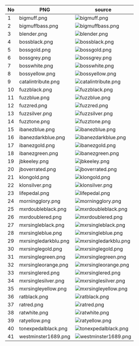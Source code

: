 | No | PNG                  | source                                                                   |
|----|----------------------|--------------------------------------------------------------------------|
| 1  | bigmuff.png          | <img src="images/stomp/bigmuff.png" alt="bigmuff.png">                   |
| 2  | bigmuffbass.png      | <img src="images/stomp/bigmuffbass.png" alt="bigmuffbass.png">           |
| 3  | blender.png          | <img src="images/stomp/blender.png" alt="blender.png">                   |
| 4  | bossblack.png        | <img src="images/stomp/bossblack.png" alt="bossblack.png">               |
| 5  | bossgold.png         | <img src="images/stomp/bossgold.png" alt="bossgold.png">                 |
| 6  | bossgrey.png         | <img src="images/stomp/bossgrey.png" alt="bossgrey.png">                 |
| 7  | bosswhite.png        | <img src="images/stomp/bosswhite.png" alt="bosswhite.png">               |
| 8  | bossyellow.png       | <img src="images/stomp/bossyellow.png" alt="bossyellow.png">             |
| 9  | catalintribute.png   | <img src="images/stomp/catalintribute.png" alt="catalintribute.png">     |
| 10 | fuzzblack.png        | <img src="images/stomp/fuzzblack.png" alt="fuzzblack.png">               |
| 11 | fuzzblue.png         | <img src="images/stomp/fuzzblue.png" alt="fuzzblue.png">                 |
| 12 | fuzzred.png          | <img src="images/stomp/fuzzred.png" alt="fuzzred.png">                   |
| 13 | fuzzsilver.png       | <img src="images/stomp/fuzzsilver.png" alt="fuzzsilver.png">             |
| 14 | fuzztone.png         | <img src="images/stomp/fuzztone.png" alt="fuzztone.png">                 |
| 15 | ibanezblue.png       | <img src="images/stomp/ibanezblue.png" alt="ibanezblue.png">             |
| 16 | ibanezdarkblue.png   | <img src="images/stomp/ibanezdarkblue.png" alt="ibanezdarkblue.png">     |
| 17 | ibanezgold.png       | <img src="images/stomp/ibanezgold.png" alt="ibanezgold.png">             |
| 18 | ibanezgreen.png      | <img src="images/stomp/ibanezgreen.png" alt="ibanezgreen.png">           |
| 19 | jbkeeley.png         | <img src="images/stomp/jbkeeley.png" alt="jbkeeley.png">                 |
| 20 | jboverrated.png      | <img src="images/stomp/jboverrated.png" alt="jboverrated.png">           |
| 21 | klongold.png         | <img src="images/stomp/klongold.png" alt="klongold.png">                 |
| 22 | klonsilver.png       | <img src="images/stomp/klonsilver.png" alt="klonsilver.png">             |
| 23 | lifepedal.png        | <img src="images/stomp/lifepedal.png" alt="lifepedal.png">               |
| 24 | morningglory.png     | <img src="images/stomp/morningglory.png" alt="morningglory.png">         |
| 25 | mxrdoubleblack.png   | <img src="images/stomp/mxrdoubleblack.png" alt="mxrdoubleblack.png">     |
| 26 | mxrdoublered.png     | <img src="images/stomp/mxrdoublered.png" alt="mxrdoublered.png">         |
| 27 | mxrsingleblack.png   | <img src="images/stomp/mxrsingleblack.png" alt="mxrsingleblack.png">     |
| 28 | mxrsingleblue.png    | <img src="images/stomp/mxrsingleblue.png" alt="mxrsingleblue.png">       |
| 29 | mxrsingledarkblu.png | <img src="images/stomp/mxrsingledarkblu.png" alt="mxrsingledarkblu.png"> |
| 30 | mxrsinglegold.png    | <img src="images/stomp/mxrsinglegold.png" alt="mxrsinglegold.png">       |
| 31 | mxrsinglegreen.png   | <img src="images/stomp/mxrsinglegreen.png" alt="mxrsinglegreen.png">     |
| 32 | mxrsingleorange.png  | <img src="images/stomp/mxrsingleorange.png" alt="mxrsingleorange.png">   |
| 33 | mxrsinglered.png     | <img src="images/stomp/mxrsinglered.png" alt="mxrsinglered.png">         |
| 34 | mxrsinglesilver.png  | <img src="images/stomp/mxrsinglesilver.png" alt="mxrsinglesilver.png">   |
| 35 | mxrsingleyellow.png  | <img src="images/stomp/mxrsingleyellow.png" alt="mxrsingleyellow.png">   |
| 36 | ratblack.png         | <img src="images/stomp/ratblack.png" alt="ratblack.png">                 |
| 37 | ratred.png           | <img src="images/stomp/ratred.png" alt="ratred.png">                     |
| 38 | ratwhite.png         | <img src="images/stomp/ratwhite.png" alt="ratwhite.png">                 |
| 39 | ratyellow.png        | <img src="images/stomp/ratyellow.png" alt="ratyellow.png">               |
| 40 | tonexpedalblack.png  | <img src="images/stomp/tonexpedalblack.png" alt="tonexpedalblack.png">   |
| 41 | westminster1689.png  | <img src="images/stomp/westminster1689.png" alt="westminster1689.png">   |